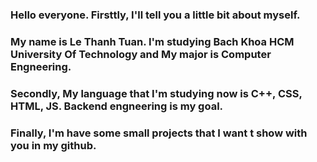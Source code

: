 ### Hello everyone. **Firsttly**, I'll tell you a little bit about myself.
### My name is Le Thanh Tuan. I'm studying Bach Khoa HCM University Of Technology and My major is Computer Engneering.
### **Secondly**, My language that I'm studying now is C++, CSS, HTML, JS. Backend engneering is my goal.

### **Finally**, I'm have some small projects that I want t show with you in my github.
